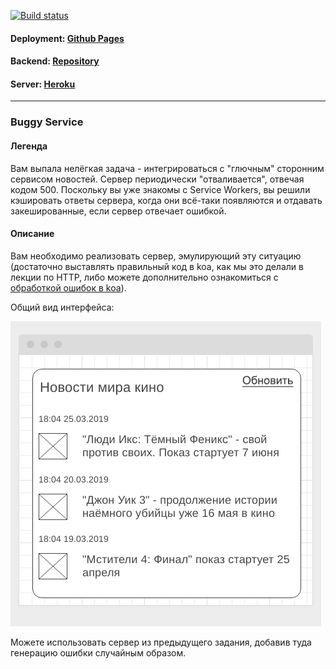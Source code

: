 [![Build status](https://ci.appveyor.com/api/projects/status/0vi6tb8s5nmrkx3r/branch/master?svg=true)](https://ci.appveyor.com/project/Sergius92739/ahj-12-3-workers-buggy-service-f/branch/master)

#### Deployment: <a href="https://sergius92739.github.io/ahj-12.3-workers_buggy_service_f/">Github Pages</a>
#### Backend: <a href="https://github.com/Sergius92739/ahj-12.3-workers_buggy_service_b">Repository</a>
#### Server: <a href="https://ahj-12-3-workers-buggy-service.herokuapp.com/">Heroku</a>

---

### Buggy Service

#### Легенда

Вам выпала нелёгкая задача - интегрироваться с "глючным" сторонним сервисом новостей. Сервер периодически "отваливается", отвечая кодом 500. Поскольку вы уже знакомы с Service Workers, вы решили кэшировать ответы сервера, когда они всё-таки появляются и отдавать закешированные, если сервер отвечает ошибкой.

#### Описание

Вам необходимо реализовать сервер, эмулирующий эту ситуацию (достаточно выставлять правильный код в koa, как мы это делали в лекции по HTTP, либо можете дополнительно ознакомиться с [обработкой ошибок в koa](https://github.com/koajs/koa/wiki/Error-Handling)).

Общий вид интерфейса:

![](./pic/buggy.png)

Можете использовать сервер из предыдущего задания, добавив туда генерацию ошибки случайным образом.
